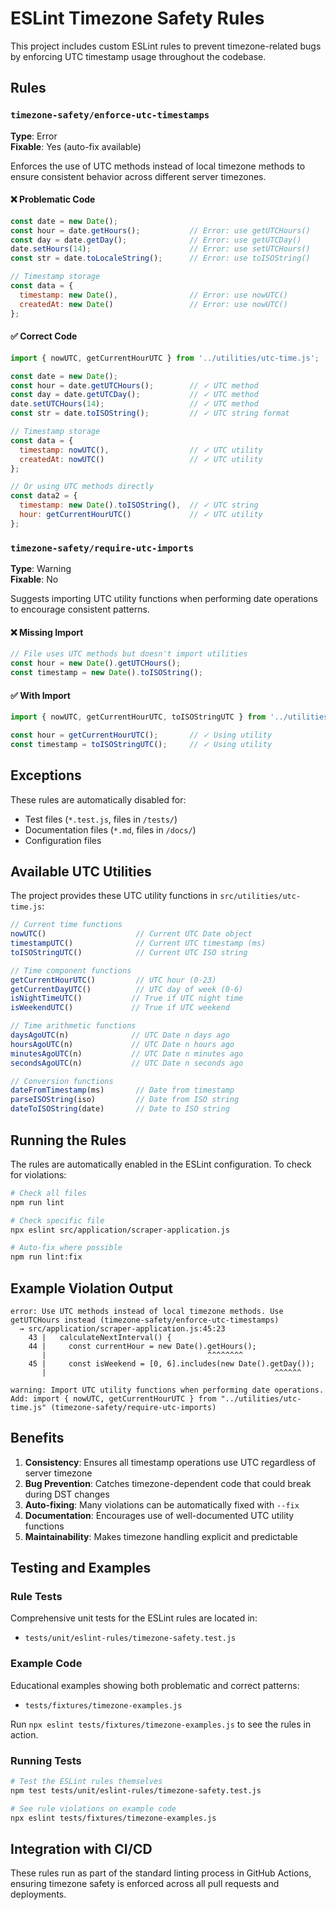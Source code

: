 # ESLint Timezone Safety Rules

This project includes custom ESLint rules to prevent timezone-related bugs by enforcing UTC timestamp usage throughout the codebase.

## Rules

### `timezone-safety/enforce-utc-timestamps`

**Type**: Error  
**Fixable**: Yes (auto-fix available)

Enforces the use of UTC methods instead of local timezone methods to ensure consistent behavior across different server timezones.

#### ❌ Problematic Code

```javascript
const date = new Date();
const hour = date.getHours();           // Error: use getUTCHours()
const day = date.getDay();              // Error: use getUTCDay()
date.setHours(14);                      // Error: use setUTCHours()
const str = date.toLocaleString();      // Error: use toISOString()

// Timestamp storage
const data = {
  timestamp: new Date(),                // Error: use nowUTC()
  createdAt: new Date()                 // Error: use nowUTC()
};
```

#### ✅ Correct Code

```javascript
import { nowUTC, getCurrentHourUTC } from '../utilities/utc-time.js';

const date = new Date();
const hour = date.getUTCHours();        // ✓ UTC method
const day = date.getUTCDay();           // ✓ UTC method
date.setUTCHours(14);                   // ✓ UTC method
const str = date.toISOString();         // ✓ UTC string format

// Timestamp storage
const data = {
  timestamp: nowUTC(),                  // ✓ UTC utility
  createdAt: nowUTC()                   // ✓ UTC utility
};

// Or using UTC methods directly
const data2 = {
  timestamp: new Date().toISOString(),  // ✓ UTC string
  hour: getCurrentHourUTC()             // ✓ UTC utility
};
```

### `timezone-safety/require-utc-imports`

**Type**: Warning  
**Fixable**: No

Suggests importing UTC utility functions when performing date operations to encourage consistent patterns.

#### ❌ Missing Import

```javascript
// File uses UTC methods but doesn't import utilities
const hour = new Date().getUTCHours();
const timestamp = new Date().toISOString();
```

#### ✅ With Import

```javascript
import { nowUTC, getCurrentHourUTC, toISOStringUTC } from '../utilities/utc-time.js';

const hour = getCurrentHourUTC();       // ✓ Using utility
const timestamp = toISOStringUTC();     // ✓ Using utility
```

## Exceptions

These rules are automatically disabled for:
- Test files (`*.test.js`, files in `/tests/`)
- Documentation files (`*.md`, files in `/docs/`)
- Configuration files

## Available UTC Utilities

The project provides these UTC utility functions in `src/utilities/utc-time.js`:

```javascript
// Current time functions
nowUTC()                    // Current UTC Date object
timestampUTC()              // Current UTC timestamp (ms)
toISOStringUTC()            // Current UTC ISO string

// Time component functions  
getCurrentHourUTC()         // UTC hour (0-23)
getCurrentDayUTC()          // UTC day of week (0-6)
isNightTimeUTC()           // True if UTC night time
isWeekendUTC()             // True if UTC weekend

// Time arithmetic functions
daysAgoUTC(n)              // UTC Date n days ago
hoursAgoUTC(n)             // UTC Date n hours ago
minutesAgoUTC(n)           // UTC Date n minutes ago
secondsAgoUTC(n)           // UTC Date n seconds ago

// Conversion functions
dateFromTimestamp(ms)       // Date from timestamp
parseISOString(iso)         // Date from ISO string
dateToISOString(date)       // Date to ISO string
```

## Running the Rules

The rules are automatically enabled in the ESLint configuration. To check for violations:

```bash
# Check all files
npm run lint

# Check specific file
npx eslint src/application/scraper-application.js

# Auto-fix where possible
npm run lint:fix
```

## Example Violation Output

```
error: Use UTC methods instead of local timezone methods. Use getUTCHours instead (timezone-safety/enforce-utc-timestamps)
  → src/application/scraper-application.js:45:23
    43 |   calculateNextInterval() {
    44 |     const currentHour = new Date().getHours();
       |                                    ^^^^^^^^
    45 |     const isWeekend = [0, 6].includes(new Date().getDay());
       |                                                   ^^^^^^

warning: Import UTC utility functions when performing date operations. Add: import { nowUTC, getCurrentHourUTC } from "../utilities/utc-time.js" (timezone-safety/require-utc-imports)
```

## Benefits

1. **Consistency**: Ensures all timestamp operations use UTC regardless of server timezone
2. **Bug Prevention**: Catches timezone-dependent code that could break during DST changes
3. **Auto-fixing**: Many violations can be automatically fixed with `--fix`
4. **Documentation**: Encourages use of well-documented UTC utility functions
5. **Maintainability**: Makes timezone handling explicit and predictable

## Testing and Examples

### Rule Tests
Comprehensive unit tests for the ESLint rules are located in:
- `tests/unit/eslint-rules/timezone-safety.test.js`

### Example Code
Educational examples showing both problematic and correct patterns:
- `tests/fixtures/timezone-examples.js`

Run `npx eslint tests/fixtures/timezone-examples.js` to see the rules in action.

### Running Tests
```bash
# Test the ESLint rules themselves
npm test tests/unit/eslint-rules/timezone-safety.test.js

# See rule violations on example code
npx eslint tests/fixtures/timezone-examples.js
```

## Integration with CI/CD

These rules run as part of the standard linting process in GitHub Actions, ensuring timezone safety is enforced across all pull requests and deployments.